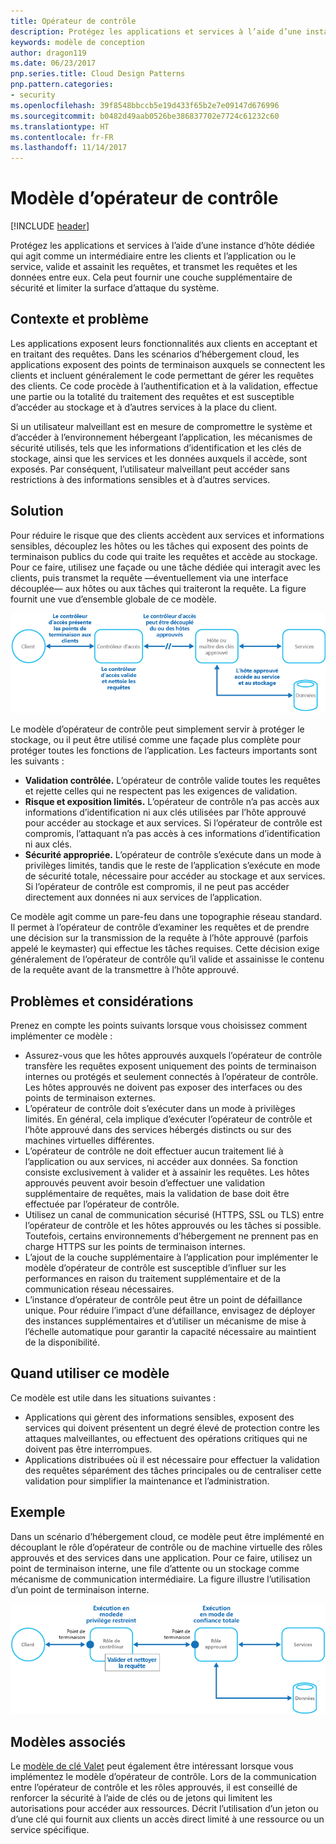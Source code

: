 ```yaml
---
title: Opérateur de contrôle
description: Protégez les applications et services à l’aide d’une instance d’hôte dédiée qui agit comme un intermédiaire entre les clients et l’application ou le service, valide et assainit les requêtes, et transmet les requêtes et les données entre eux.
keywords: modèle de conception
author: dragon119
ms.date: 06/23/2017
pnp.series.title: Cloud Design Patterns
pnp.pattern.categories:
- security
ms.openlocfilehash: 39f8548bbccb5e19d433f65b2e7e09147d676996
ms.sourcegitcommit: b0482d49aab0526be386837702e7724c61232c60
ms.translationtype: HT
ms.contentlocale: fr-FR
ms.lasthandoff: 11/14/2017
---
```

# <a name="gatekeeper-pattern"></a>Modèle d’opérateur de contrôle

[!INCLUDE [header](../_includes/header.md)]

Protégez les applications et services à l’aide d’une instance d’hôte dédiée qui agit comme un intermédiaire entre les clients et l’application ou le service, valide et assainit les requêtes, et transmet les requêtes et les données entre eux. Cela peut fournir une couche supplémentaire de sécurité et limiter la surface d’attaque du système.

## <a name="context-and-problem"></a>Contexte et problème

Les applications exposent leurs fonctionnalités aux clients en acceptant et en traitant des requêtes. Dans les scénarios d’hébergement cloud, les applications exposent des points de terminaison auxquels se connectent les clients et incluent généralement le code permettant de gérer les requêtes des clients. Ce code procède à l’authentification et à la validation, effectue une partie ou la totalité du traitement des requêtes et est susceptible d’accéder au stockage et à d’autres services à la place du client.

Si un utilisateur malveillant est en mesure de compromettre le système et d’accéder à l’environnement hébergeant l’application, les mécanismes de sécurité utilisés, tels que les informations d’identification et les clés de stockage, ainsi que les services et les données auxquels il accède, sont exposés. Par conséquent, l’utilisateur malveillant peut accéder sans restrictions à des informations sensibles et à d’autres services.

## <a name="solution"></a>Solution

Pour réduire le risque que des clients accèdent aux services et informations sensibles, découplez les hôtes ou les tâches qui exposent des points de terminaison publics du code qui traite les requêtes et accède au stockage. Pour ce faire, utilisez une façade ou une tâche dédiée qui interagit avec les clients, puis transmet la requête &mdash;éventuellement via une interface découplée&mdash; aux hôtes ou aux tâches qui traiteront la requête. La figure fournit une vue d’ensemble globale de ce modèle.

![Vue d’ensemble globale de ce modèle](./_images/gatekeeper-diagram.png)


Le modèle d’opérateur de contrôle peut simplement servir à protéger le stockage, ou il peut être utilisé comme une façade plus complète pour protéger toutes les fonctions de l’application. Les facteurs importants sont les suivants :

- **Validation contrôlée.** L’opérateur de contrôle valide toutes les requêtes et rejette celles qui ne respectent pas les exigences de validation.
- **Risque et exposition limités.** L’opérateur de contrôle n’a pas accès aux informations d’identification ni aux clés utilisées par l’hôte approuvé pour accéder au stockage et aux services. Si l’opérateur de contrôle est compromis, l’attaquant n’a pas accès à ces informations d’identification ni aux clés.
- **Sécurité appropriée.** L’opérateur de contrôle s’exécute dans un mode à privilèges limités, tandis que le reste de l’application s’exécute en mode de sécurité totale, nécessaire pour accéder au stockage et aux services. Si l’opérateur de contrôle est compromis, il ne peut pas accéder directement aux données ni aux services de l’application.

Ce modèle agit comme un pare-feu dans une topographie réseau standard. Il permet à l’opérateur de contrôle d’examiner les requêtes et de prendre une décision sur la transmission de la requête à l’hôte approuvé (parfois appelé le keymaster) qui effectue les tâches requises. Cette décision exige généralement de l’opérateur de contrôle qu’il valide et assainisse le contenu de la requête avant de la transmettre à l’hôte approuvé.

## <a name="issues-and-considerations"></a>Problèmes et considérations

Prenez en compte les points suivants lorsque vous choisissez comment implémenter ce modèle :

- Assurez-vous que les hôtes approuvés auxquels l’opérateur de contrôle transfère les requêtes exposent uniquement des points de terminaison internes ou protégés et seulement connectés à l’opérateur de contrôle. Les hôtes approuvés ne doivent pas exposer des interfaces ou des points de terminaison externes.
- L’opérateur de contrôle doit s’exécuter dans un mode à privilèges limités. En général, cela implique d’exécuter l’opérateur de contrôle et l’hôte approuvé dans des services hébergés distincts ou sur des machines virtuelles différentes.
- L’opérateur de contrôle ne doit effectuer aucun traitement lié à l’application ou aux services, ni accéder aux données. Sa fonction consiste exclusivement à valider et à assainir les requêtes. Les hôtes approuvés peuvent avoir besoin d’effectuer une validation supplémentaire de requêtes, mais la validation de base doit être effectuée par l’opérateur de contrôle.
- Utilisez un canal de communication sécurisé (HTTPS, SSL ou TLS) entre l’opérateur de contrôle et les hôtes approuvés ou les tâches si possible. Toutefois, certains environnements d’hébergement ne prennent pas en charge HTTPS sur les points de terminaison internes.
- L’ajout de la couche supplémentaire à l’application pour implémenter le modèle d’opérateur de contrôle est susceptible d’influer sur les performances en raison du traitement supplémentaire et de la communication réseau nécessaires.
- L’instance d’opérateur de contrôle peut être un point de défaillance unique. Pour réduire l’impact d’une défaillance, envisagez de déployer des instances supplémentaires et d’utiliser un mécanisme de mise à l’échelle automatique pour garantir la capacité nécessaire au maintient de la disponibilité.

## <a name="when-to-use-this-pattern"></a>Quand utiliser ce modèle

Ce modèle est utile dans les situations suivantes :

- Applications qui gèrent des informations sensibles, exposent des services qui doivent présentent un degré élevé de protection contre les attaques malveillantes, ou effectuent des opérations critiques qui ne doivent pas être interrompues.
- Applications distribuées où il est nécessaire pour effectuer la validation des requêtes séparément des tâches principales ou de centraliser cette validation pour simplifier la maintenance et l’administration.

## <a name="example"></a>Exemple

Dans un scénario d’hébergement cloud, ce modèle peut être implémenté en découplant le rôle d’opérateur de contrôle ou de machine virtuelle des rôles approuvés et des services dans une application. Pour ce faire, utilisez un point de terminaison interne, une file d’attente ou un stockage comme mécanisme de communication intermédiaire. La figure illustre l’utilisation d’un point de terminaison interne.

![Exemple du modèle utilisant les rôles web et de travail pour les services cloud](./_images/gatekeeper-endpoint.png)


## <a name="related-patterns"></a>Modèles associés

Le [modèle de clé Valet](valet-key.md) peut également être intéressant lorsque vous implémentez le modèle d’opérateur de contrôle. Lors de la communication entre l’opérateur de contrôle et les rôles approuvés, il est conseillé de renforcer la sécurité à l’aide de clés ou de jetons qui limitent les autorisations pour accéder aux ressources. Décrit l’utilisation d’un jeton ou d’une clé qui fournit aux clients un accès direct limité à une ressource ou un service spécifique.
